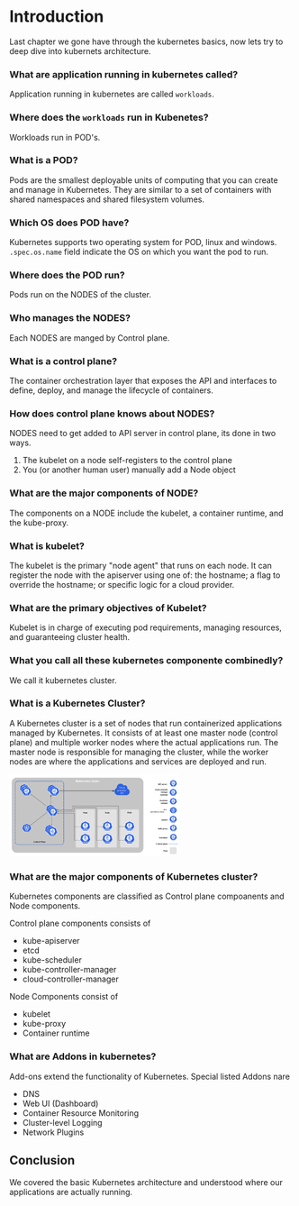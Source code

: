 # Introduction 
Last chapter we gone have through the kubernetes basics, now lets try to deep dive into kubernets architecture.

### What are application running in kubernetes called?
Application running in kubernetes are called `workloads`.

### Where does the `workloads` run in Kubenetes?
Workloads run in POD's.

### What is a POD?
Pods are the smallest deployable units of computing that you can create and manage in Kubernetes. They are similar to a set of containers with shared namespaces and shared filesystem volumes.

### Which OS does POD have?
Kubernetes supports two operating system for POD, linux and windows. `.spec.os.name` field indicate the OS on which you want the pod to run. 

### Where does the POD run?
Pods run on the NODES of the cluster.

### Who manages the NODES?
Each NODES are manged by Control plane.

### What is a control plane?
The container orchestration layer that exposes the API and interfaces to define, deploy, and manage the lifecycle of containers.

### How does control plane knows about NODES?
NODES need to get added to API server in control plane, its done in two ways.
1. The kubelet on a node self-registers to the control plane
2. You (or another human user) manually add a Node object

### What are the major components of NODE?
The components on a NODE include the kubelet, a container runtime, and the kube-proxy.

### What is kubelet?
The kubelet is the primary "node agent" that runs on each node. It can register the node with the apiserver using one of: the hostname; a flag to override the hostname; or specific logic for a cloud provider.

### What are the primary objectives of Kubelet?
Kubelet is in charge of executing pod requirements, managing resources, and guaranteeing cluster health.

### What you call all these kubernetes componente combinedly?
We call it kubernetes cluster.

### What is a Kubernetes Cluster?
A Kubernetes cluster is a set of nodes that run containerized applications managed by Kubernetes. It consists of at least one master node (control plane) and multiple worker nodes where the actual applications run. The master node is responsible for managing the cluster, while the worker nodes are where the applications and services are deployed and run.

<img src="../images/Kubernetes_cluster_architecture.png"  width="60%" height="30%">

### What are the major components of Kubernetes cluster?
Kubernetes components are classified as Control plane compoanents and Node components.

Control plane components consists of
* kube-apiserver
* etcd
* kube-scheduler
* kube-controller-manager
* cloud-controller-manager

Node Components consist of
* kubelet
* kube-proxy
* Container runtime

### What are Addons in kubernetes?
Add-ons extend the functionality of Kubernetes. Special listed Addons nare

* DNS
* Web UI (Dashboard)
* Container Resource Monitoring
* Cluster-level Logging
* Network Plugins

## Conclusion
We covered the basic Kubernetes architecture and understood where our applications are actually running.